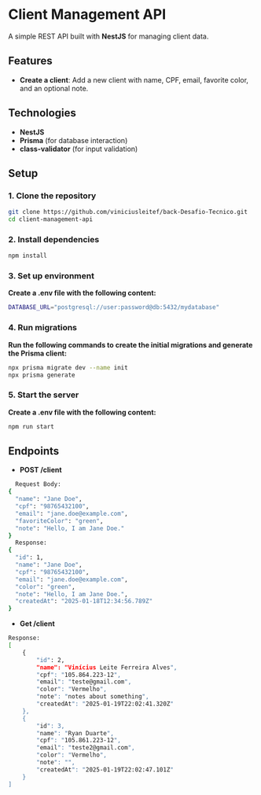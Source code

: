 # Client Management API

A simple REST API built with **NestJS** for managing client data.

## Features

- **Create a client**: Add a new client with name, CPF, email, favorite color, and an optional note.

## Technologies

- **NestJS**
- **Prisma** (for database interaction)
- **class-validator** (for input validation)

## Setup

### 1. Clone the repository

```bash
git clone https://github.com/viniciusleitef/back-Desafio-Tecnico.git
cd client-management-api
```

### 2. Install dependencies

```bash
npm install
```

### 3. Set up environment

**Create a .env file with the following content:**

```bash
DATABASE_URL="postgresql://user:password@db:5432/mydatabase"
```

### 4. Run migrations

**Run the following commands to create the initial migrations and generate the Prisma client:**

```bash
npx prisma migrate dev --name init
npx prisma generate
```

### 5. Start the server

**Create a .env file with the following content:**

```bash
npm run start
```

## Endpoints

- **POST /client**

```bash
  Request Body:
{
  "name": "Jane Doe",
  "cpf": "98765432100",
  "email": "jane.doe@example.com",
  "favoriteColor": "green",
  "note": "Hello, I am Jane Doe."
}
  Response:
{
  "id": 1,
  "name": "Jane Doe",
  "cpf": "98765432100",
  "email": "jane.doe@example.com",
  "color": "green",
  "note": "Hello, I am Jane Doe.",
  "createdAt": "2025-01-18T12:34:56.789Z"
}

```

- **Get /client**

```bash
Response:
[
    {
        "id": 2,
        "name": "Vinícius Leite Ferreira Alves",
        "cpf": "105.864.223-12",
        "email": "teste@gmail.com",
        "color": "Vermelho",
        "note": "notes about something",
        "createdAt": "2025-01-19T22:02:41.320Z"
    },
    {
        "id": 3,
        "name": "Ryan Duarte",
        "cpf": "105.861.223-12",
        "email": "teste2@gmail.com",
        "color": "Vermelho",
        "note": "",
        "createdAt": "2025-01-19T22:02:47.101Z"
    }
]

```
